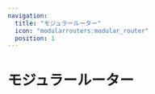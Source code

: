 ```yaml
---
navigation:
  title: "モジュラールーター"
  icon: "modularrouters:modular_router"
  position: 1
---
```


# モジュラールーター

<SubPages />